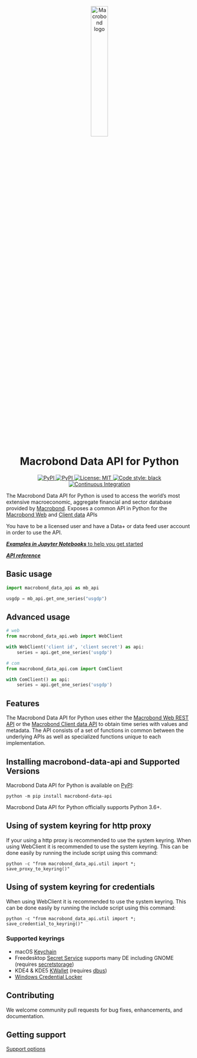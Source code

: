 <!-- markdownlint-disable -->
<div align="center">
    <a href="https://www.macrobond.com/">
        <img loading="lazy" aria-roledescription="brand logo" alt="Macrobond logo" src="https://macrobond.github.io/macrobond-data-api/assets/Macrobond_logo_Color.svg" width="30%">
    </a>
</div>

<h1 align="center">Macrobond Data API for Python</h1>

<p align="center">
    <a href="https://pypi.org/project/macrobond-data-api/">
        <img alt="PyPI" src="https://img.shields.io/pypi/v/macrobond-data-api">
    </a>
    <a href="https://pypi.org/project/macrobond-data-api/">
        <img alt="PyPI" src="https://img.shields.io/pypi/pyversions/macrobond-data-api.svg">
    </a>
    <a href="https://github.com/macrobond/macrobond-data-api/blob/main/LICENSE">
        <img alt="License: MIT" src="https://black.readthedocs.io/en/stable/_static/license.svg">
    </a>
    <a href="https://github.com/psf/black"><img alt="Code style: black" src="https://img.shields.io/badge/code%20style-black-000000.svg">
    </a>
    <a href="https://github.com/macrobond/macrobond-data-api/actions/workflows/ci.yml">
        <img alt="Continuous Integration" src="https://github.com/macrobond/macrobond-data-api/actions/workflows/ci.yml/badge.svg">
    </a>
    <!--
    <a href="https://github.com/macrobond/macrobond-data-api/actions/workflows/deploying-github-pages.yaml">
        <img alt="Deploy to Github Pages" src="https://github.com/macrobond/macrobond-data-api/actions/workflows/deploying-github-pages.yaml/badge.svg">
    </a>
    <a href="https://github.com/macrobond/macrobond-data-api/actions/workflows/deploying-github-pages.yaml">
        <img alt="Deploy to PyPI" src="https://github.com/macrobond/macrobond-data-api/actions/workflows/python-publish.yml/badge.svg">
    </a>
    -->
</p>
<!-- markdownlint-enable -->

The Macrobond Data API for Python is used to access the world’s most extensive
macroeconomic, aggregate financial and sector database provided by [Macrobond](http://www.macrobond.com).
Exposes a common API in Python for the
[Macrobond Web](https://help.macrobond.com/technical-information/the-macrobond-data-web-api-feed/)
and [Client data](https://help.macrobond.com/technical-information/the-macrobond-api-for-python/)
APIs

You have to be a licensed user and have a Data+ or data feed user account in
order to use the API.

[***Examples in Jupyter Notebooks*** to help you get started](https://github.com/macrobond/macrobond-data-api/tree/main/examples)

[***API reference***](https://macrobond.github.io/macrobond-data-api/)

## Basic usage

```python
import macrobond_data_api as mb_api

usgdp = mb_api.get_one_series("usgdp")
```

## Advanced usage

```python
# web
from macrobond_data_api.web import WebClient

with WebClient('client id', 'client secret') as api:
    series = api.get_one_series('usgdp')

# com
from macrobond_data_api.com import ComClient

with ComClient() as api:
    series = api.get_one_series('usgdp')
```

## Features

The Macrobond Data API for Python uses either the
[Macrobond Web REST API](https://help.macrobond.com/technical-information/the-macrobond-data-web-api-feed/)
or the [Macrobond Client data API](https://help.macrobond.com/technical-information/the-macrobond-api-for-python/)
to obtain time series with values and metadata.
The API consists of a set of functions in common between the underlying APIs as
well as specialized functions unique to each implementation.

## Installing macrobond-data-api and Supported Versions

Macrobond Data API for Python is available on [PyPI](https://pypi.org/project/macrobond-data-api/):

```console
python -m pip install macrobond-data-api
```

Macrobond Data API for Python officially supports Python 3.6+.

## Using of system keyring for http proxy

If your using a http proxy is recommended to use the system keyring.
When using WebClient it is recommended to use the system keyring.
This can be done easily by running the include script using this command:

```console
python -c "from macrobond_data_api.util import *; save_proxy_to_keyring()"
```

## Using of system keyring for credentials

When using WebClient it is recommended to use the system keyring.
This can be done easily by running the include script using this command:

```console
python -c "from macrobond_data_api.util import *; save_credential_to_keyring()"
```

### Supported keyrings

* macOS [Keychain](https://en.wikipedia.org/wiki/Keychain_%28software%29)
* Freedesktop [Secret Service](http://standards.freedesktop.org/secret-service/)
supports many DE including GNOME (requires [secretstorage](https://pypi.python.org/pypi/secretstorage))
* KDE4 & KDE5 [KWallet](https://en.wikipedia.org/wiki/KWallet) (requires [dbus](https://pypi.python.org/pypi/dbus-python))
* [Windows Credential Locker](https://docs.microsoft.com/en-us/windows/uwp/security/credential-locker)

## Contributing

We welcome community pull requests for bug fixes, enhancements, and documentation.

## Getting support

[Support options](https://help.macrobond.com/support/)

